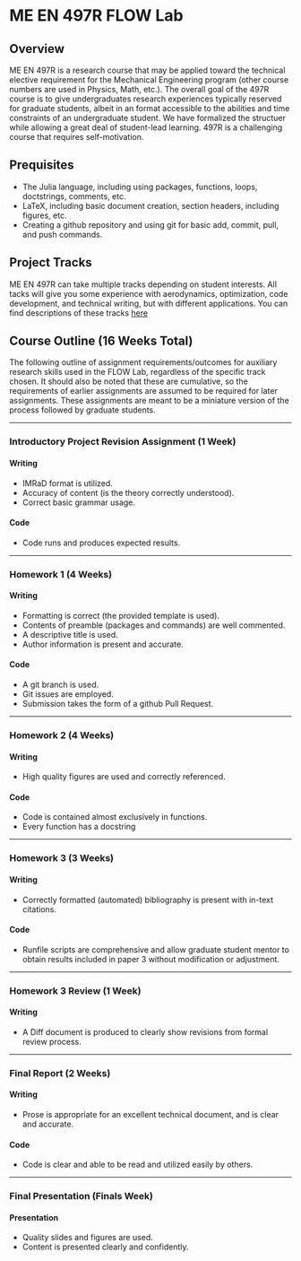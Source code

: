 # ME EN 497R FLOW Lab

## Overview
ME EN 497R is a research course that may be applied toward the technical elective requirement for the Mechanical Engineering program (other course numbers are used in Physics, Math, etc.).
The overall goal of the 497R course is to give undergraduates research experiences typically reserved for graduate students, albeit in an format accessible to the abilities and time constraints of an undergraduate student.
We have formalized the structuer while allowing a great deal of student-lead learning.
497R is a challenging course that requires self-motivation.

## Prequisites

 - The Julia language, including using packages, functions, loops, doctstrings, comments, etc.
 - LaTeX, including basic document creation, section headers, including figures, etc.
 - Creating a github repository and using git for basic add, commit, pull, and push commands.

## Project Tracks

ME EN 497R can take multiple tracks depending on student interests.  All tacks will give you some experience with aerodynamics, optimization, code development, and technical writing, but with different applications. You can find descriptions of these tracks [here](./track_descriptions)

## Course Outline (16 Weeks Total)

The following outline of assignment requirements/outcomes for auxiliary research skills used in the FLOW Lab, regardless of the specific track chosen.
It should also be noted that these are cumulative, so the requirements of earlier assignments are assumed to be required for later assignments.  These assignments are meant to be a miniature version of the process followed by graduate students.

---

### Introductory Project Revision Assignment (1 Week)

#### Writing
 - IMRaD format is utilized.
 - Accuracy of content (is the theory correctly understood).
 - Correct basic grammar usage.

#### Code
 - Code runs and produces expected results.

---

### Homework 1 (4 Weeks)

#### Writing
 - Formatting is correct (the provided template is used).
 - Contents of preamble (packages and commands) are well commented.
 - A descriptive title is used.
 - Author information is present and accurate.

#### Code
 - A git branch is used.
 - Git issues are employed.
 - Submission takes the form of a github Pull Request.


---

### Homework 2 (4 Weeks)

#### Writing
 - High quality figures are used and correctly referenced.

#### Code
 - Code is contained almost exclusively in functions.
 - Every function has a docstring

---


### Homework 3 (3 Weeks)

#### Writing
 - Correctly formatted (automated) bibliography is present with in-text citations.

#### Code
 - Runfile scripts are comprehensive and allow graduate student mentor to obtain results included in paper 3 without modification or adjustment.

---


### Homework 3 Review (1 Week)

#### Writing
 - A Diff document is produced to clearly show revisions from formal review process.

---


### Final Report (2 Weeks)

#### Writing
 - Prose is appropriate for an excellent technical document, and is clear and accurate.

#### Code
 - Code is clear and able to be read and utilized easily by others.

---


### Final Presentation (Finals Week)

#### Presentation
 - Quality slides and figures are used.
 - Content is presented clearly and confidently.

